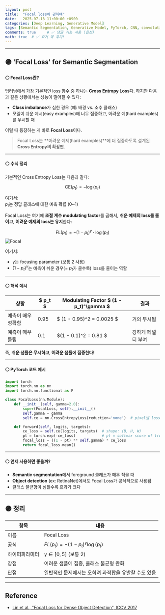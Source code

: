 ```yaml
---
layout: post
title:  "Focal loss에 관하여"
date:   2025-07-13 11:00:00 +0900
categories: [Deep Learning, Generative Model]
tags: [Semantic Segmentation, Generative Model, PyTorch, CNN, convolutional-neural-network, Deep Learning, AI, Computer Vision]
comments: true     # ✅ 댓글 기능 사용 (옵션)
math: true  # ✅ 요거 꼭 추가!
---
```


---

## 🟣  'Focal Loss' for Semantic Segmentation

#### ⚪ Focal Loss란?


딥러닝에서 가장 기본적인 loss 함수 중 하나는 **Cross Entropy Loss**다. 하지만 다음과 같은 상황에서는 성능이 떨어질 수 있다:

- **Class imbalance**가 심한 경우 (예: 배경 vs. 소수 클래스)
- 모델이 쉬운 예시(easy examples)에 너무 집중하고, 어려운 예(hard examples)를 무시할 때

이럴 때 등장하는 게 바로 **Focal Loss**이다.

> Focal Loss는 **어려운 예제(hard examples)**에 더 집중하도록 설계된 **Cross Entropy의 확장판**.

---

#### ⚪ 수식 정리

기본적인 Cross Entropy Loss는 다음과 같다:

$$
\text{CE}(p_t) = -\log(p_t)
$$

여기서:  
$p_t$는 정답 클래스에 대한 예측 확률 (0~1)

Focal Loss는 여기에 **조절 계수 modulating factor**를 곱해서, **쉬운 예제의 loss를 줄이고**, **어려운 예제의 loss는 유지**한다:

$$
\text{FL}(p_t) = -(1 - p_t)^{\gamma} \cdot \log(p_t)
$$
![Focal](https://substackcdn.com/image/fetch/$s_!8oIY!,f_auto,q_auto:good,fl_progressive:steep/https%3A%2F%2Fsubstack-post-media.s3.amazonaws.com%2Fpublic%2Fimages%2F3556b4a8-bead-41df-894f-38bcf5e29818_2738x1314.png)

여기서:
- $\gamma$는 focusing parameter (보통 2 사용)
- $(1 - p_t)^\gamma$는 예측이 쉬운 경우(= $p_t$가 클수록) loss를 줄이는 역할


---

#### ⚪ 해석 예시

| 상황             | $ p_t $ | Modulating Factor $ (1 - p_t)^\gamma $ | 결과                      |
|------------------|-----------|-----------------------------------------|---------------------------|
| 예측이 매우 정확함 | 0.95      | $ (1 - 0.95)^2 = 0.0025 $             | 거의 무시됨               |
| 예측이 매우 틀림  | 0.1       |  $(1 - 0.1)^2 = 0.81 $                | 강하게 페널티 부여       |

즉, **쉬운 샘플은 무시하고, 어려운 샘플에 집중한다!**

---

#### ⚪ PyTorch 코드 예시

```python
import torch
import torch.nn as nn
import torch.nn.functional as F

class FocalLoss(nn.Module):
    def __init__(self, gamma=2.0):
        super(FocalLoss, self).__init__()
        self.gamma = gamma
        self.ce = nn.CrossEntropyLoss(reduction='none')  # pixel별 loss 계산

    def forward(self, logits, targets):
        ce_loss = self.ce(logits, targets)  # shape: (B, H, W)
        pt = torch.exp(-ce_loss)            # pt = softmax score of true class
        focal_loss = ((1 - pt) ** self.gamma) * ce_loss
        return focal_loss.mean()
````

---

#### ⚪ 언제 사용하면 좋을까?

* **Semantic segmentation**에서 foreground 클래스가 매우 적을 때
* **Object detection** (ex: RetinaNet)에서도 Focal Loss가 공식적으로 사용됨
* 클래스 불균형이 심할수록 효과가 크다

---

## 🟣 정리

| 항목      | 내용                                      |
| ------- | --------------------------------------- |
| 이름      | Focal Loss                              |
| 공식      | $FL(p_t) = -(1 - p_t)^\gamma \log(p_t)$ |
| 하이퍼파라미터 | $\gamma \in [0, 5]$ (보통 2)              |
| 장점      | 어려운 샘플에 집중, 클래스 불균형 완화                  |
| 단점      | 일반적인 문제에서는 오히려 과적합을 유발할 수도 있음           |

---

##  Reference

* [Lin et al., "Focal Loss for Dense Object Detection", ICCV 2017](https://arxiv.org/abs/1708.02002)

